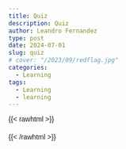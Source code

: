 ```yaml
---
title: Quiz
description: Quiz
author: Leandro Fernandez
type: post
date: 2024-07-01
slug: quiz
# cover: "/2023/09/redflag.jpg"
categories:
  - Learning
tags:
  - Learning
  - learning
---
```

{{< rawhtml >}}
<div id="quiz-container">
    <div id="question-container" class="question"></div>
    <ul id="answers-container" class="answers"></ul>
    <button id="next-button" style="display: none;">Next Question</button>
    <div id="result-container" class="result"></div>
</div>
<style>
  body {
    font-family: Arial, sans-serif;
    margin: 20px;
  }
  .question {
    margin-bottom: 20px;
  }
  .answers {
    list-style-type: none;
    padding: 0;
  }
  .answers li {
    margin-bottom: 10px;
  }
  .result {
    margin-top: 20px;
    font-weight: bold;
  }
</style>
<script>
    const questions = [
        {
            question: "What is the capital of France?",
            answers: ["Berlin", "Madrid", "Paris", "Rome", "Lisbon"],
            correctAnswer: 2
        },
        {
            question: "Which planet is known as the Red Planet?",
            answers: ["Earth", "Mars", "Jupiter", "Saturn", "Venus"],
            correctAnswer: 1
        },
        {
            question: "What is the largest ocean on Earth?",
            answers: ["Atlantic Ocean", "Indian Ocean", "Arctic Ocean", "Southern Ocean", "Pacific Ocean"],
            correctAnswer: 4
        }
    ];

    let currentQuestionIndex = 0;
    let correctResponses = 0;

    function showQuestion() {
        const questionContainer = document.getElementById('question-container');
        const answersContainer = document.getElementById('answers-container');
        const nextButton = document.getElementById('next-button');
        const resultContainer = document.getElementById('result-container');

        questionContainer.textContent = questions[currentQuestionIndex].question;
        answersContainer.innerHTML = '';

        questions[currentQuestionIndex].answers.forEach((answer, index) => {
            const li = document.createElement('li');
            const button = document.createElement('button');
            button.textContent = answer;
            button.onclick = () => checkAnswer(index);
            li.appendChild(button);
            answersContainer.appendChild(li);
        });

        nextButton.style.display = 'none';
        resultContainer.textContent = '';
    }

    function checkAnswer(selectedIndex) {
        const correctIndex = questions[currentQuestionIndex].correctAnswer;
        const resultContainer = document.getElementById('result-container');
        const nextButton = document.getElementById('next-button');

        if (selectedIndex === correctIndex) {
            resultContainer.textContent = 'Correct!';
            correctResponses++;
        } else {
            resultContainer.textContent = `Incorrect! The correct answer was: ${questions[currentQuestionIndex].answers[correctIndex]}`;
        }

        nextButton.style.display = 'block';
    }

    document.getElementById('next-button').onclick = () => {
        currentQuestionIndex++;
        if (currentQuestionIndex < questions.length) {
            showQuestion();
        } else {
            showFinalResult();
        }
    };

    function showFinalResult() {
        const quizContainer = document.getElementById('quiz-container');
        quizContainer.innerHTML = `<div class="result">Quiz completed! You got ${correctResponses} out of ${questions.length} questions correct.</div>`;
    }

    // Start the quiz
    showQuestion();
</script>
{{< /rawhtml >}}
